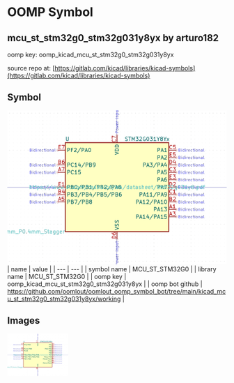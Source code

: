 # OOMP Symbol  
## mcu_st_stm32g0_stm32g031y8yx  by arturo182  
  
oomp key: oomp_kicad_mcu_st_stm32g0_stm32g031y8yx  
  
source repo at: [https://gitlab.com/kicad/libraries/kicad-symbols](https://gitlab.com/kicad/libraries/kicad-symbols)  
## Symbol  
  
[![working.png](working_600.png)](working.png)  
| name | value | 
| --- | --- | 
| symbol name | MCU_ST_STM32G0 | 
| library name | MCU_ST_STM32G0 | 
| oomp key | oomp_kicad_mcu_st_stm32g0_stm32g031y8yx | 
| oomp bot github | https://github.com/oomlout/oomlout_oomp_symbol_bot/tree/main/kicad_mcu_st_stm32g0_stm32g031y8yx/working | 
## Images  
  
[![working.png](working_140.png)](working.png)  
